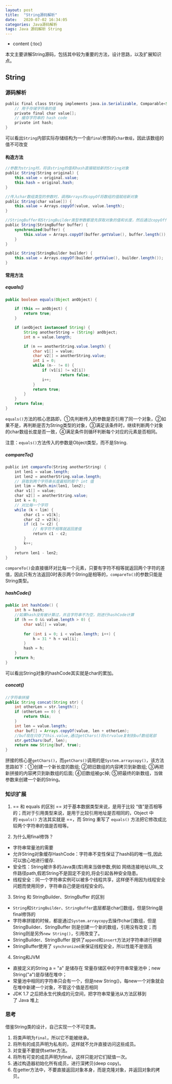 ```yaml
---
layout: post
title:  "String源码解析"
date:   2020-07-02 16:34:05
categories: Java源码解析
tags: Java 源码解析 String 
---
```


* content
{:toc}

本文主要讲解String源码，包括其中较为重要的方法，设计思路，以及扩展知识点。





## String

### 源码解析
```java
public final class String implements java.io.Serializable, Comparable<String>, CharSequence {
	// 用于存储字符串的值
	private final char value[];
	// 缓存字符串的 hash code
	private int hash; 
}
```
可以看出`String`内部实际存储结构为一个由`final`修饰的`char数组`，因此该数组的值不可改变

#### 构造方法
```java
//参数为string时，将该string的值和hash直接赋给新的String对象
public String(String original) {
	this.value = original.value;
	this.hash = original.hash;
}

//传入char数组类型的参数时，调用Arrays的copyOf将数组的值赋给新对象
public String(char value[]) {
	this.value = Arrays.copyOf(value, value.length);
}

//StringBuffer和StringBuilder类型参数都是先获取对象的值和长度，然后通过copyOf传给新对象
public String(StringBuffer buffer) {
	synchronized(buffer) {
		this.value = Arrays.copyOf(buffer.getValue(), buffer.length());
	}
}

public String(StringBuilder builder) {
	this.value = Arrays.copyOf(builder.getValue(), builder.length());
}

```

#### 常用方法
##### equals()
```java
public boolean equals(Object anObject) {

    if (this == anObject) {
        return true;
    }

    if (anObject instanceof String) {
        String anotherString = (String) anObject;
        int n = value.length;

        if (n == anotherString.value.length) {
            char v1[] = value;
            char v2[] = anotherString.value;
            int i = 0;
            while (n-- != 0) {
                if (v1[i] != v2[i])
                        return false;
                i++;
            }
            return true;
        }
    }
    return false;
}
```
`equals()`方法的核心思路即，①先判断传入的参数是否引用了同一个对象，②如果不是，再判断是否为String类型的对象，③满足该条件时，继续判断两个对象的char数组长度是否一致，④满足条件则循环判断每个对应的元素是否相同。

注意：`equals()`方法传入的参数是Object类型，而不是String.

##### compareTo()
```java
public int compareTo(String anotherString) {
	int len1 = value.length;
	int len2 = anotherString.value.length;
	// 获取到两个字符串长度最短的那个 int 值
	int lim = Math.min(len1, len2);
	char v1[] = value;
	char v2[] = anotherString.value;
	int k = 0;
	// 对比每一个字符
	while (k < lim) {
		char c1 = v1[k];
		char c2 = v2[k];
		if (c1 != c2) {
			// 有字符不相等就返回差值
			return c1 - c2;
		}
		k++;
	}
	return len1 - len2;
}
```
`compareTo()`会直接循环对比每一个元素，只要有字符不相等就返回两个字符的差值，因此只有方法返回0时表示两个String是相等的，`compareTo()`的参数只能是String类型。

##### hashCode()
```java
public int hashCode() {
    int h = hash;
    //如果hash没有被计算过，并且字符串不为空，则进行hashCode计算
    if (h == 0 && value.length > 0) {
        char val[] = value;
        
        for (int i = 0; i < value.length; i++) {
            h = 31 * h + val[i];
        }
        hash = h;
    }
    return h;
} 
```
可以看出String对象的hashCode其实就是char的累加。

##### concat()

```java
//字符串拼接
public String concat(String str) {
    int otherLen = str.length();
    if (otherLen == 0) {
        return this;
    }
    int len = value.length;  
    char buf[] = Arrays.copyOf(value, len + otherLen);
    //buf现在只存了this.value,通过getChars()将strvalue复制到buf数组尾部
    str.getChars(buf, len);
    return new String(buf, true);
}
```

拼接的核心是`getChars()`，而`getChars()`调用的是`System.arraycopy()`，该方法思路如下：①创建一个新长度的数组;
②把旧数组的内容拷贝到新数组;
③再把新拼接的内容拷贝到新数组的后面;
④旧数组被gc掉;
⑤把最终的新数组，当做参数来创建一个新的String。

### 知识扩展
1. == 和 equals 的区别
== 对于基本数据类型来说，是用于比较 “值”是否相等的；而对于引用类型来说，是用于比较引用地址是否相同的，Object 中的 `equals()` 方法其实就是 ==，而 String 重写了 `equals()` 方法把它修改成比较两个字符串的值是否相等。

2. 为什么用final修饰？
- 字符串常量池的需要
- 允许String对象缓存HashCode：字符串不变性保证了hash码的唯一性,因此可以放心地进行缓存.
- 安全性：String被许多的Java类(库)用来当做参数,例如 网络连接地址URL,文件路径path,假若String不是固定不变的,将会引起各种安全隐患。
- 线程安全：同一个字符串实例可以被多个线程共享，这样便不用因为线程安全问题而使用同步，字符串自己便是线程安全的。

3. String 和 StringBuilder、StringBuffer 的区别
- `String`和`StringBuilder`、`StringBuffer`底层都是char[]数组，但是String是final修饰的
- 字符串拼接的时候，都是通过`System.arraycopy`去操作char[]数组，但是StringBuilder、StringBuffer 则是创建一个新的数组，引用没有改变；而String则是另外`new String()`，引用改变了。
- StringBuilder、StringBuffer 提供了`append`和`insert`方法对字符串进行拼接
- StringBuffer使用了 `synchronized`来保证线程安全，所以性能不是很高

4. String和JVM
- 直接定义的String a = "a" 是储存在 常量存储区中的字符串常量池中；new String("a")是存储在堆中；
- 常量池中相同的字符串只会有一个，但是new String()，每new一个对象就会在堆中新建一个对象，不管这个值是否相同
- JDK 1.7 之后把永生代换成的元空间，把字符串常量池从方法区移到了 Java 堆上

### 思考
借鉴String类的设计，自己实现一个不可变类。
1. 将类声明为`final`，所以它不能被继承。
2. 将所有的成员声明为私有的，这样就不允许直接访问这些成员。
3. 对变量不要提供setter方法。
4. 将所有可变的成员声明为final，这样只能对它们赋值一次。
5. 通过构造器初始化所有成员，进行深拷贝(deep copy)。
6. 在getter方法中，不要直接返回对象本身，而是克隆对象，并返回对象的拷贝。
